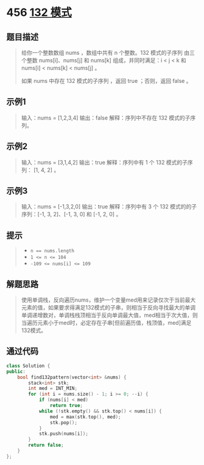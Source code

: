 # 456 [132 模式](https://leetcode-cn.com/problems/132-pattern/)

## 题目描述

> 给你一个整数数组 nums ，数组中共有 n 个整数。132 模式的子序列 由三个整数 nums[i]、nums[j] 和 nums[k] 组成，并同时满足：i < j < k 和 nums[i] < nums[k] < nums[j] 。
>
> 如果 nums 中存在 132 模式的子序列 ，返回 true ；否则，返回 false 。
>

## 示例1

> 输入：nums = [1,2,3,4]
> 输出：false
> 解释：序列中不存在 132 模式的子序列。

## 示例2

> 输入：nums = [3,1,4,2]
> 输出：true
> 解释：序列中有 1 个 132 模式的子序列： [1, 4, 2] 。

## 示例3

> 输入：nums = [-1,3,2,0]
> 输出：true
> 解释：序列中有 3 个 132 模式的的子序列：[-1, 3, 2]、[-1, 3, 0] 和 [-1, 2, 0] 。

## 提示

>- `n == nums.length`
>- `1 <= n <= 104`
>- `-109 <= nums[i] <= 109`

## 解题思路

>使用单调栈，反向遍历nums，维护一个变量med用来记录仅次于当前最大元素的值，如果要求得满足132模式的子串，则相当于反向寻找最大的单调单调递增数对，单调栈栈顶相当于反向单调最大值，med相当于次大值，则当遍历元素小于med时，必定存在子串[但前遍历值，栈顶值，med]满足132模式。

## 通过代码

```cpp
class Solution {
public:
    bool find132pattern(vector<int> &nums) {
        stack<int> stk;
        int med = INT_MIN;
        for (int i = nums.size() - 1; i >= 0; --i) {
            if (nums[i] < med)
                return true;
            while (!stk.empty() && stk.top() < nums[i]) {
                med = max(stk.top(), med);
                stk.pop();
            }
            stk.push(nums[i]);
        }
        return false;
    }
};
```

